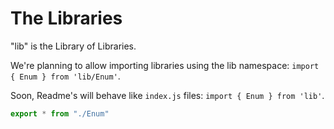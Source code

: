 # The Libraries

"lib" is the Library of Libraries.

We're planning to allow importing libraries using the lib namespace:
`import { Enum } from 'lib/Enum'`.

Soon, Readme's will behave like `index.js` files: `import { Enum } from 'lib'`.

```mjs
export * from "./Enum"
```
